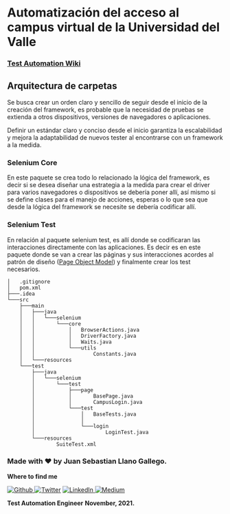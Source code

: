 
# Automatización del acceso al campus virtual de la Universidad del Valle

### [Test Automation Wiki](https://github.com/juansedev/TestAutomationTutorial/wiki)

## Arquitectura de carpetas

Se busca crear un orden claro y sencillo de seguir desde el inicio de la creación del framework, es probable que la necesidad de pruebas se extienda a otros dispositivos, versiones de navegadores o aplicaciones.

Definir un estándar claro y conciso desde el inicio garantiza la escalabilidad y mejora la adaptabilidad de nuevos tester al encontrarse con un framework a la medida.

### Selenium Core

En este paquete se crea todo lo relacionado la lógica del framework, es decir si se desea diseñar una estrategia a la medida para crear el driver para varios navegadores o
dispositivos se debería poner allí, así mismo si se define clases para el manejo de acciones, esperas o lo que sea que desde la lógica del framework se necesite se debería
codificar allí.


### Selenium Test

En relación al paquete selenium test, es allí donde se codificaran las interacciones directamente con las aplicaciones.
Es decir es en este paquete donde se van a crear las páginas y sus interacciones acordes al patrón de diseño ([Page Object Model](https://www.selenium.dev/documentation/guidelines/page_object_models/)) y finalmente crear los test necesarios.

```
│   .gitignore
│   pom.xml
├───.idea
└───src
    ├───main
    │   ├───java
    │   │   └───selenium
    │   │       └───core
    │   │           │   BrowserActions.java
    │   │           │   DriverFactory.java
    │   │           │   Waits.java
    │   │           └───utils
    │   │                   Constants.java
    │   └───resources
    └───test
        ├───java
        │   └───selenium
        │       └───test
        │           ├───page
        │           │       BasePage.java
        │           │       CampusLogin.java
        │           └───test
        │               │   BaseTests.java
        │               │
        │               └───login
        │                       LoginTest.java
        └───resources
                SuiteTest.xml
```

### Made with :heart: by Juan Sebastian Llano Gallego.

__Where to find me__
<p>
  <a href="https://github.com/juansedev" target="_blank"><img alt="Github" src="https://img.shields.io/badge/GitHub-%2312100E.svg?&style=for-the-badge&logo=Github&logoColor=white" />
  </a> <a href="https://twitter.com/juanse_dev" target="_blank"><img alt="Twitter" src="https://img.shields.io/badge/twitter-%231DA1F2.svg?&style=for-the-badge&logo=twitter&logoColor=white" /></a>
  <a href="https://www.linkedin.com/in/juansebastianllanogallego" target="_blank"><img alt="LinkedIn" src="https://img.shields.io/badge/linkedin-%230077B5.svg?&style=for-the-badge&logo=linkedin&logoColor=white" />
  </a> <a href="https://medium.com/@juansedev" target="_blank"><img alt="Medium" src="https://img.shields.io/badge/medium-%2312100E.svg?&style=for-the-badge&logo=medium&logoColor=white" /></a>
</p>

__Test Automation Engineer__
__November, 2021.__
